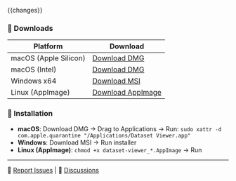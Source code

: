 {{changes}}

### 💾 Downloads

| Platform | Download |
|----------|----------|
| macOS (Apple Silicon) | [Download DMG](https://github.com/{{github_repo}}/releases/download/{{tag_name}}/dataset-viewer_{{version}}_aarch64.dmg) |
| macOS (Intel) | [Download DMG](https://github.com/{{github_repo}}/releases/download/{{tag_name}}/dataset-viewer_{{version}}_x64.dmg) |
| Windows x64 | [Download MSI](https://github.com/{{github_repo}}/releases/download/{{tag_name}}/dataset-viewer_{{windows_version}}_x64_en-US.msi) |
| Linux (AppImage) | [Download AppImage](https://github.com/{{github_repo}}/releases/download/{{tag_name}}/dataset-viewer_{{version}}_amd64.AppImage) |

### 🔧 Installation

- **macOS**: Download DMG → Drag to Applications → Run: `sudo xattr -d com.apple.quarantine "/Applications/Dataset Viewer.app"`
- **Windows**: Download MSI → Run installer
- **Linux (AppImage)**: `chmod +x dataset-viewer_*.AppImage` → Run

---

🐛 [Report Issues](https://github.com/{{github_repo}}/issues) | 💬 [Discussions](https://github.com/{{github_repo}}/discussions)
